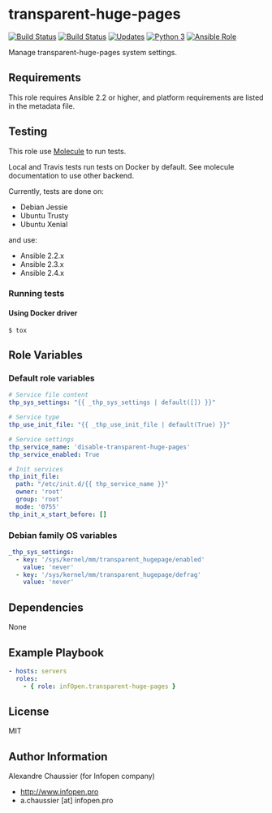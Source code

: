 # transparent-huge-pages

[![Build Status](https://img.shields.io/travis/infOpen/ansible-role-transparent-huge-pages/master.svg?label=travis_master)](https://travis-ci.org/infOpen/ansible-role-transparent-huge-pages)
[![Build Status](https://img.shields.io/travis/infOpen/ansible-role-transparent-huge-pages/develop.svg?label=travis_develop)](https://travis-ci.org/infOpen/ansible-role-transparent-huge-pages)
[![Updates](https://pyup.io/repos/github/infOpen/ansible-role-transparent-huge-pages/shield.svg)](https://pyup.io/repos/github/infOpen/ansible-role-transparent-huge-pages/)
[![Python 3](https://pyup.io/repos/github/infOpen/ansible-role-transparent-huge-pages/python-3-shield.svg)](https://pyup.io/repos/github/infOpen/ansible-role-transparent-huge-pages/)
[![Ansible Role](https://img.shields.io/ansible/role/18013.svg)](https://galaxy.ansible.com/infOpen/transparent-huge-pages/)

Manage transparent-huge-pages system settings.

## Requirements

This role requires Ansible 2.2 or higher,
and platform requirements are listed in the metadata file.

## Testing

This role use [Molecule](https://github.com/metacloud/molecule/) to run tests.

Local and Travis tests run tests on Docker by default.
See molecule documentation to use other backend.

Currently, tests are done on:
- Debian Jessie
- Ubuntu Trusty
- Ubuntu Xenial

and use:
- Ansible 2.2.x
- Ansible 2.3.x
- Ansible 2.4.x

### Running tests

#### Using Docker driver

```
$ tox
```

## Role Variables

### Default role variables

``` yaml
# Service file content
thp_sys_settings: "{{ _thp_sys_settings | default([]) }}"

# Service type
thp_use_init_file: "{{ _thp_use_init_file | default(True) }}"

# Service settings
thp_service_name: 'disable-transparent-huge-pages'
thp_service_enabled: True

# Init services
thp_init_file:
  path: "/etc/init.d/{{ thp_service_name }}"
  owner: 'root'
  group: 'root'
  mode: '0755'
thp_init_x_start_before: []
```

### Debian family OS variables

``` yaml
_thp_sys_settings:
  - key: '/sys/kernel/mm/transparent_hugepage/enabled'
    value: 'never'
  - key: '/sys/kernel/mm/transparent_hugepage/defrag'
    value: 'never'
```

## Dependencies

None

## Example Playbook

``` yaml
- hosts: servers
  roles:
    - { role: infOpen.transparent-huge-pages }
```

## License

MIT

## Author Information

Alexandre Chaussier (for Infopen company)
- http://www.infopen.pro
- a.chaussier [at] infopen.pro
